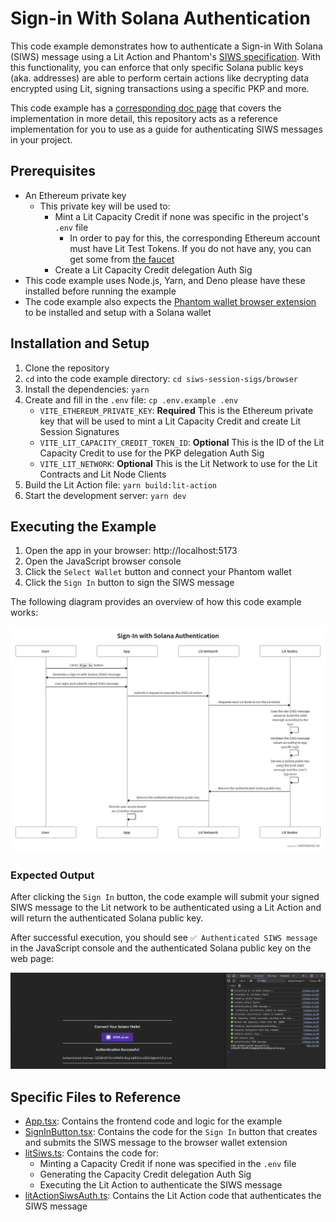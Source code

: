 # Sign-in With Solana Authentication

This code example demonstrates how to authenticate a Sign-in With Solana (SIWS) message using a Lit Action and Phantom's [SIWS specification](https://github.com/phantom/sign-in-with-solana/tree/main?tab=readme-ov-file). With this functionality, you can enforce that only specific Solana public keys (aka. addresses) are able to perform certain actions like decrypting data encrypted using Lit, signing transactions using a specific PKP and more.

This code example has a [corresponding doc page](https://developer.litprotocol.com/sdk/authentication/authenticating-siws) that covers the implementation in more detail, this repository acts as a reference implementation for you to use as a guide for authenticating SIWS messages in your project.

## Prerequisites

- An Ethereum private key
  - This private key will be used to:
    - Mint a Lit Capacity Credit if none was specific in the project's `.env` file
      - In order to pay for this, the corresponding Ethereum account must have Lit Test Tokens. If you do not have any, you can get some from [the faucet](https://chronicle-yellowstone-faucet.getlit.dev/)
    - Create a Lit Capacity Credit delegation Auth Sig
- This code example uses Node.js, Yarn, and Deno please have these installed before running the example
- The code example also expects the [Phantom wallet browser extension](https://chromewebstore.google.com/detail/phantom/bfnaelmomeimhlpmgjnjophhpkkoljpa?hl=en) to be installed and setup with a Solana wallet

## Installation and Setup

1. Clone the repository
2. `cd` into the code example directory: `cd siws-session-sigs/browser`
3. Install the dependencies: `yarn`
4. Create and fill in the `.env` file: `cp .env.example .env`
   - `VITE_ETHEREUM_PRIVATE_KEY`: **Required** This is the Ethereum private key that will be used to mint a Lit Capacity Credit and create Lit Session Signatures
   - `VITE_LIT_CAPACITY_CREDIT_TOKEN_ID`: **Optional** This is the ID of the Lit Capacity Credit to use for the PKP delegation Auth Sig
   - `VITE_LIT_NETWORK`: **Optional** This is the Lit Network to use for the Lit Contracts and Lit Node Clients
5. Build the Lit Action file: `yarn build:lit-action`
6. Start the development server: `yarn dev`

## Executing the Example

1. Open the app in your browser: http://localhost:5173
2. Open the JavaScript browser console
3. Click the `Select Wallet` button and connect your Phantom wallet
4. Click the `Sign In` button to sign the SIWS message

The following diagram provides an overview of how this code example works:

![Code Example Overview](./src/assets/siws-authentication.png)

### Expected Output

After clicking the `Sign In` button, the code example will submit your signed SIWS message to the Lit network to be authenticated using a Lit Action and will return the authenticated Solana public key.

After successful execution, you should see `✅ Authenticated SIWS message` in the JavaScript console and the authenticated Solana public key on the web page:

![Successful execution](./src/assets/successful-execution.png)

## Specific Files to Reference

- [App.tsx](./src/App.tsx): Contains the frontend code and logic for the example
- [SignInButton.tsx](./src/SignInButton.tsx): Contains the code for the `Sign In` button that creates and submits the SIWS message to the browser wallet extension
- [litSiws.ts](./src/litSiws.ts): Contains the code for:
  - Minting a Capacity Credit if none was specified in the `.env` file
  - Generating the Capacity Credit delegation Auth Sig
  - Executing the Lit Action to authenticate the SIWS message
- [litActionSiwsAuth.ts](./src/litActionSiwsAuth.ts): Contains the Lit Action code that authenticates the SIWS message
